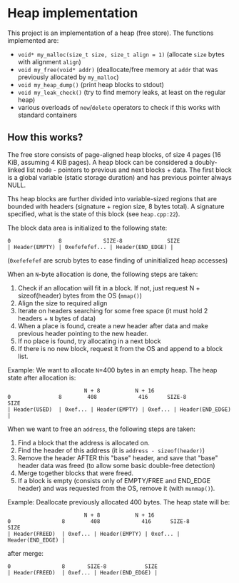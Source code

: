 # Heap implementation

This project is an implementation of a heap (free store). The functions implemented are:
* `void* my_malloc(size_t size, size_t align = 1)` (allocate `size` bytes with alignment `align`)
* `void my_free(void* addr)` (deallocate/free memory at `addr` that was previously allocated by `my_malloc`)
* `void my_heap_dump()` (print heap blocks to stdout)
* `void my_leak_check()` (try to find memory leaks, at least on the regular heap)
* various overloads of `new`/`delete` operators to check if this works with standard containers

## How this works?

The free store consists of page-aligned heap blocks, of size 4 pages (16 KiB, assuming 4 KiB pages). A heap block can be considered a doubly-linked list node - pointers to previous and next blocks + data. The first block is a global variable (static storage duration) and has previous pointer always NULL.

Ths heap blocks are further divided into variable-sized regions that are bounded with headers (signature + region size, 8 bytes total). A signature specified, what is the state of this block (see `heap.cpp:22`).

The block data area is initialized to the following state:
```
0               8             SIZE-8              SIZE
| Header(EMPTY) | 0xefefefef... | Header(END_EDGE) |
```
(`0xefefefef` are scrub bytes to ease finding of uninitialized heap accesses)

When an `N`-byte allocation is done, the following steps are taken:
1. Check if an allocation will fit in a block. If not, just request N + sizeof(header) bytes from the OS (`mmap()`)
2. Align the size to required align
3. Iterate on headers searching for some free space (it must hold 2 headers + `N` bytes of data)
4. When a place is found, create a new header after data and make previous header pointing to the new header.
5. If no place is found, try allocating in a next block
6. If there is no new block, request it from the OS and append to a block list.

Example: We want to allocate `N`=400 bytes in an empty heap. The heap state after allocation is:
```
                        N + 8           N + 16
0               8        408             416      SIZE-8            SIZE
| Header(USED)  | 0xef... | Header(EMPTY) | 0xef... | Header(END_EDGE) |
```

When we want to free an `address`, the following steps are taken:
1. Find a block that the address is allocated on.
2. Find the header of this address (it is `address - sizeof(header)`)
3. Remove the header AFTER this "base" header, and save that "base" header data was freed (to allow some basic double-free detection)
4. Merge together blocks that were freed.
5. If a block is empty (consists only of EMPTY/FREE and END_EDGE header) and was requested from the OS, remove it (with `munmap()`).

Example: Deallocate previously allocated 400 bytes. The heap state will be:
```
                        N + 8           N + 16
0                8        408             416      SIZE-8            SIZE
| Header(FREED)  | 0xef... | Header(EMPTY) | 0xef... | Header(END_EDGE) |
```
after merge:
```
0                8       SIZE-8            SIZE
| Header(FREED)  | 0xef... | Header(END_EDGE) |
```
